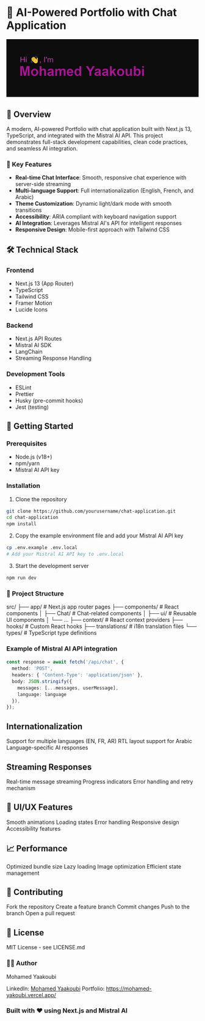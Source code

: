 # 🤖 AI-Powered Portfolio with Chat Application

![Banner](/public/ReadMe/header.png)

## 📌 Overview

A modern, AI-powered Portfolio with chat application built with Next.js 13, TypeScript, and integrated with the Mistral AI API. This project demonstrates full-stack development capabilities, clean code practices, and seamless AI integration.

### 🌟 Key Features

- **Real-time Chat Interface**: Smooth, responsive chat experience with server-side streaming
- **Multi-language Support**: Full internationalization (English, French, and Arabic)
- **Theme Customization**: Dynamic light/dark mode with smooth transitions
- **Accessibility**: ARIA compliant with keyboard navigation support
- **AI Integration**: Leverages Mistral AI's API for intelligent responses
- **Responsive Design**: Mobile-first approach with Tailwind CSS

## 🛠️ Technical Stack

### Frontend
- Next.js 13 (App Router)
- TypeScript
- Tailwind CSS
- Framer Motion
- Lucide Icons

### Backend
- Next.js API Routes
- Mistral AI SDK
- LangChain
- Streaming Response Handling

### Development Tools
- ESLint
- Prettier
- Husky (pre-commit hooks)
- Jest (testing)

## 🚀 Getting Started

### Prerequisites
- Node.js (v18+)
- npm/yarn
- Mistral AI API key

### Installation

1. Clone the repository
```bash
git clone https://github.com/yourusername/chat-application.git
cd chat-application
npm install
```
2. Copy the example environment file and add your Mistral AI API key
```bash
cp .env.example .env.local
# Add your Mistral AI API key to .env.local
```
3. Start the development server
```bash
npm run dev
```
### 🎯 Project Structure

src/
├── app/                  # Next.js app router pages
├── components/          # React components
│   ├── Chat/           # Chat-related components
│   ├── ui/             # Reusable UI components
│   └── ...
├── context/            # React context providers
├── hooks/              # Custom React hooks
├── translations/       # i18n translation files
└── types/             # TypeScript type definitions

### Example of Mistral AI API integration
```typescript
const response = await fetch('/api/chat', {
  method: 'POST',
  headers: { 'Content-Type': 'application/json' },
  body: JSON.stringify({ 
    messages: [...messages, userMessage],
    language: language
  }),
});
```
## Internationalization
Support for multiple languages (EN, FR, AR)
RTL layout support for Arabic
Language-specific AI responses
## Streaming Responses
Real-time message streaming
Progress indicators
Error handling and retry mechanism
## 🎨 UI/UX Features
Smooth animations
Loading states
Error handling
Responsive design
Accessibility features
## 📈 Performance
Optimized bundle size
Lazy loading
Image optimization
Efficient state management
## 🤝 Contributing
Fork the repository
Create a feature branch
Commit changes
Push to the branch
Open a pull request
## 📝 License
MIT License - see LICENSE.md

### 🙋‍♂️ Author
Mohamed Yaakoubi

LinkedIn: [Mohamed Yaakoubi](https://www.linkedin.com/in/yaakoubi-mohamed/)
Portfolio: https://mohamed-yakoubi.vercel.app/

### Built with ❤️ using Next.js and Mistral AI
